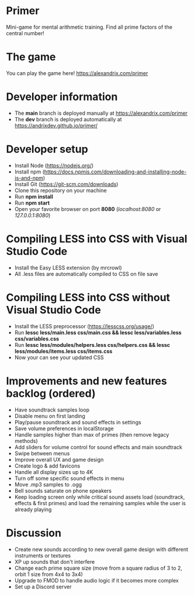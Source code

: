# Primer
Mini-game for mental arithmetic training. Find all prime factors of the central number!

# The game
You can play the game here!
https://alexandrix.com/primer

# Developer information
* The **main** branch is deployed manually at https://alexandrix.com/primer
* The **dev** branch is deployed automatically at https://andrixdev.github.io/primer/

# Developer setup
* Install Node (https://nodejs.org/)
* Install npm (https://docs.npmjs.com/downloading-and-installing-node-js-and-npm)
* Install Git (https://git-scm.com/downloads)
* Clone this repository on your machine
* Run **npm install**
* Run **npm start**
* Open your favorite browser on port **8080** (*localhost:8080* or *127.0.0.1:8080*)

# Compiling LESS into CSS with Visual Studio Code
* Install the Easy LESS extension (by mrcrowl)
* All .less files are automatically compiled to CSS on file save

# Compiling LESS into CSS without Visual Studio Code
* Install the LESS preprocessor (https://lesscss.org/usage/)
* Run **lessc less/main.less css/main.css && lessc less/variables.less css/variables.css**
* Run **lessc less/modules/helpers.less css/helpers.css && lessc less/modules/items.less css/items.css**
* Now your can see your updated CSS

# Improvements and new features backlog (ordered)
* Have soundtrack samples loop
* Disable menu on first landing
* Play/pause soundtrack and sound effects in settings
* Save volume preferences in localStorage
* Handle samples higher than max of primes (then remove legacy methods)
* Add sliders for volume control for sound effects and main soundtrack
* Swipe between menus
* Improve overall UX and game design
* Create logo & add favicons
* Handle all display sizes up to 4K
* Turn off some specific sound effects in menu
* Move .mp3 samples to .ogg
* Bell sounds saturate on phone speakers
* Keep loading screen only while critical sound assets load (soundtrack, effects & first primes) and load the remaining samples while the user is already playing

# Discussion
* Create new sounds according to new overall game design with different instruments or textures
* XP up sounds that don't interfere
* Change each prime square size (move from a square radius of 3 to 2, orbit 1 size from 4x4 to 3x4)
* Upgrade to FMOD to handle audio logic if it becomes more complex
* Set up a Discord server
